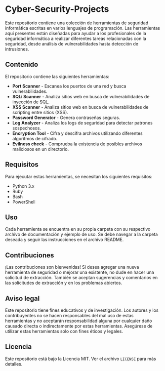 # Cyber-Security-Projects

Este repositorio contiene una colección de herramientas de seguridad informática escritas en varios lenguajes de programación. Las herramientas aquí presentes están diseñadas para ayudar a los profesionales de la seguridad informática a realizar diferentes tareas relacionadas con la seguridad, desde análisis de vulnerabilidades hasta detección de intrusiones.

## Contenido

El repositorio contiene las siguientes herramientas:

- **Port Scanner** - Escanea los puertos de una red y busca vulnerabilidades.
- **SQLi Scanner** - Analiza sitios web en busca de vulnerabilidades de inyección de SQL.
- **XSS Scanner** - Analiza sitios web en busca de vulnerabilidades de scripting entre sitios (XSS).
- **Password Generator** - Genera contraseñas seguras.
- **Log Analyzer** - Analiza los logs de seguridad para detectar patrones sospechosos.
- **Encryption Tool** - Cifra y descifra archivos utilizando diferentes algoritmos de cifrado.
- **Evilness check** - Comprueba la existencia de posibles archivos maliciosos en un directorio.

## Requisitos

Para ejecutar estas herramientas, se necesitan los siguientes requisitos:

- Python 3.x
- Ruby
- Bash
- PowerShell

## Uso

Cada herramienta se encuentra en su propia carpeta con su respectivo archivo de documentación y ejemplo de uso. Se debe navegar a la carpeta deseada y seguir las instrucciones en el archivo README.

## Contribuciones

¡Las contribuciones son bienvenidas! Si desea agregar una nueva herramienta de seguridad o mejorar una existente, no dude en hacer una solicitud de extracción. También se aceptan sugerencias y comentarios en las solicitudes de extracción y en los problemas abiertos.

## Aviso legal

Este repositorio tiene fines educativos y de investigación. Los autores y los contribuyentes no se hacen responsables del mal uso de estas herramientas y no aceptarán responsabilidad alguna por cualquier daño causado directa o indirectamente por estas herramientas. Asegúrese de utilizar estas herramientas solo con fines éticos y legales.

## Licencia

Este repositorio está bajo la Licencia MIT. Ver el archivo `LICENSE` para más detalles.
